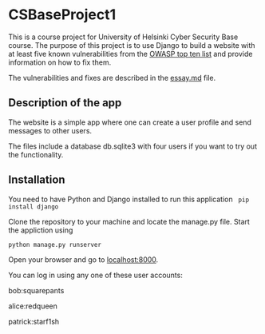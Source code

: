 # CSBaseProject1

This is a course project for University of Helsinki Cyber Security Base course. The purpose of this project is to use Django to build a website with at least five known vulnerabilities from the [OWASP top ten list](https://owasp.org/www-project-top-ten/) and provide information on how to fix them.

The vulnerabilities and fixes are described in the [essay.md](/essay.md) file.

## Description of the app

The website is a simple app where one can create a user profile and send messages to other users. 

The files include a database db.sqlite3 with four users if you want to try out the functionality.

## Installation
You need to have Python and Django installed to run this application
``` pip install django```

Clone the repository to your machine and locate the manage.py file. Start the appliction using

``` python manage.py runserver ```

Open your browser and go to [localhost:8000](localhost:8000).

You can log in using any one of these user accounts:

bob:squarepants

alice:redqueen

patrick:starf1sh


